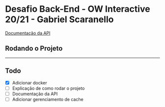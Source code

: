 # Desafio Back-End - OW Interactive 20/21 - Gabriel Scaranello

[Documentação da API](./API-DOCS.md)

## Rodando o Projeto

---

## Todo

- [x] Adicionar docker
- [ ] Explicação de como rodar o projeto
- [ ] Documentação da API
- [ ] Adicionar gerenciamento de cache
